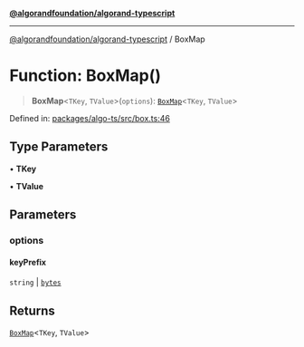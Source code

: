 [**@algorandfoundation/algorand-typescript**](../README.md)

***

[@algorandfoundation/algorand-typescript](../README.md) / BoxMap

# Function: BoxMap()

> **BoxMap**\<`TKey`, `TValue`\>(`options`): [`BoxMap`](../type-aliases/BoxMap.md)\<`TKey`, `TValue`\>

Defined in: [packages/algo-ts/src/box.ts:46](https://github.com/algorandfoundation/puya-ts/blob/5bdb536fcbeffa6fe079b274d09cae785c8fb7b7/packages/algo-ts/src/box.ts#L46)

## Type Parameters

• **TKey**

• **TValue**

## Parameters

### options

#### keyPrefix

`string` \| [`bytes`](../type-aliases/bytes.md)

## Returns

[`BoxMap`](../type-aliases/BoxMap.md)\<`TKey`, `TValue`\>

